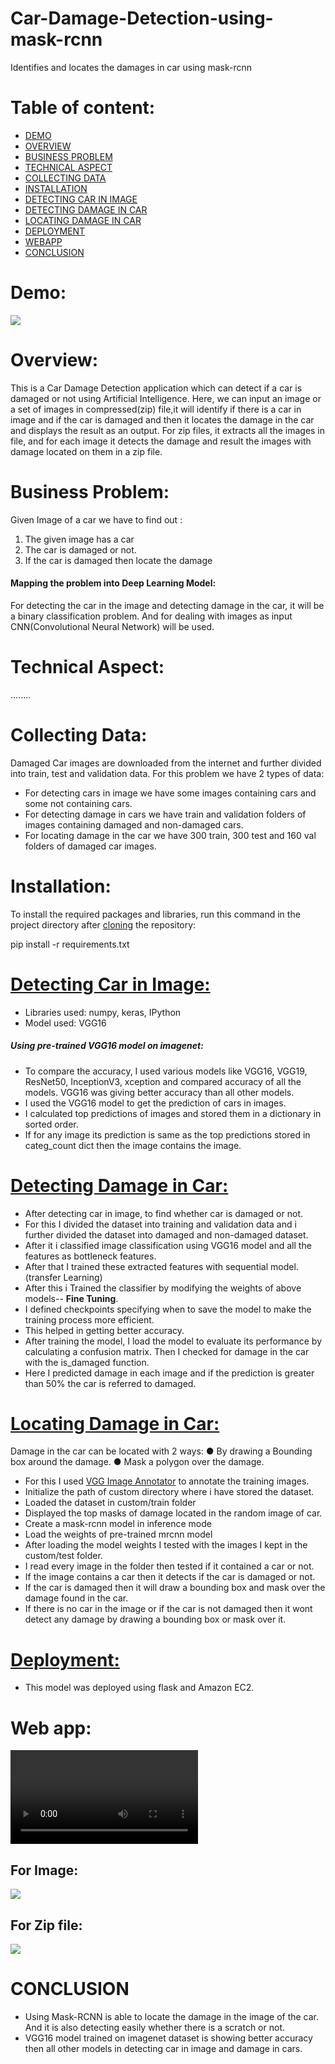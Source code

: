 # Car-Damage-Detection-using-mask-rcnn
Identifies and locates the damages in car using mask-rcnn
# Table of content:
- [DEMO]()
- [OVERVIEW]() 
- [BUSINESS PROBLEM]()
- [TECHNICAL ASPECT]()
- [COLLECTING DATA]()
- [INSTALLATION]()
- [DETECTING CAR IN IMAGE]()
- [DETECTING DAMAGE IN CAR]()
- [LOCATING DAMAGE IN CAR]()
- [DEPLOYMENT]()
- [WEBAPP]()
- [CONCLUSION]()

# Demo:
![](static/uploads/demo.png)
# Overview:
This is a Car Damage Detection application which can detect if a car is damaged or not using Artificial Intelligence.
Here, we can input an image or a set of images in compressed(zip) file,it will identify if there is a car in image and if the car is damaged and then it locates the damage in the car and displays the result as an output. 
For zip files, it extracts all the images in file, and for each image it detects the damage and result the images with damage located on them in a zip file.
# Business Problem:
Given Image of a car we have to find out :
1. The given image has a car
2. The car is damaged or not.
3. If the car is damaged then locate the damage

#### Mapping the problem into Deep Learning Model:
For detecting the car in the image and detecting damage in the car, it will be a binary
classification problem. And for dealing with images as input CNN(Convolutional Neural
Network) will be used.

# Technical Aspect:
........
# Collecting Data:
Damaged Car images are downloaded from the internet and further divided into train,
test and validation data.
For this problem we have 2 types of data:
- For detecting cars in image we have some images containing cars and some not
containing cars.
- For detecting damage in cars we have train and validation folders of images containing
damaged and non-damaged cars.
- For locating damage in the car we have 300 train, 300 test and 160 val folders of damaged car
images.

# Installation:
To install the required packages and libraries, run this command in the project directory after [cloning](https://github.com/matterport/Mask_RCNN.git) the repository:
 
  pip install -r requirements.txt
# [Detecting Car in Image:](https://github.com/kajal1301/car_damage_detection/blob/main/Car_detection.ipynb)
* Libraries used: numpy, keras, IPython
* Model used: VGG16
##### Using pre-trained VGG16 model on imagenet:
* To compare the accuracy, I used various models like VGG16, VGG19, ResNet50, InceptionV3,
xception and compared accuracy of all the models. VGG16 was giving better accuracy than all
other models.
* I used the VGG16 model to get the prediction of cars in images.
* I calculated top predictions of images and stored them in a dictionary in sorted order.
* If for any image its prediction is same as the top predictions stored in categ_count dict then the
image contains the image.

# [Detecting Damage in Car:](https://github.com/kajal1301/car_damage_detection/blob/main/Damage%20identification.ipynb)
* After detecting car in image, to find whether car is damaged or not.
* For this I divided the dataset into training and validation data and i further divided the
dataset into damaged and non-damaged dataset.
* After it i classified image classification using VGG16 model and all the features as
bottleneck features.
* After that I trained these extracted features with sequential model. (transfer Learning)
* After this i Trained the classifier by modifying the weights of above models-- **Fine Tuning**.
* I defined checkpoints specifying when to save the model to make the training process
more efficient.
* This helped in getting better accuracy.
* After training the model, I load the model to evaluate its performance by calculating a
confusion matrix. Then I checked for damage in the car with the is_damaged function.
* Here I predicted damage in each image and if the prediction is greater than 50% the car
is referred to damaged.

# [Locating Damage in Car:](https://github.com/kajal1301/car_damage_detection/blob/main/damage_detection_mrcnn%20(3).ipynb)
Damage in the car can be located with 2 ways:
● By drawing a Bounding box around the damage.
● Mask a polygon over the damage.
* For this I used [VGG Image Annotator](https://www.robots.ox.ac.uk/~vgg/software/via/) to annotate the training images.
*  Initialize the path of custom directory where i have stored the dataset.
* Loaded the dataset in custom/train folder
* Displayed the top masks of damage located in the random image of car.
* Create a mask-rcnn model in inference mode
* Load the weights of pre-trained mrcnn model
* After loading the model weights I tested with the images I kept in the custom/test folder.
* I read every image in the folder then tested if it contained a car or not.
* If the image contains a car then it detects if the car is damaged or not.
* If the car is damaged then it will draw a bounding box and mask over the damage found
in the car.
* If there is no car in the image or if the car is not damaged then it wont detect any
damage by drawing a bounding box or mask over it.
# [Deployment:](https://github.com/kajal1301/car_damage_detection/blob/main/car_damage.ipynb)
* This model was deployed using flask and Amazon EC2.
# Web app:
![](static/demo_video.mp4)
## For Image:
   ![](static/uploads/demo3.png)
## For Zip file:
   ![](static/uploads/demo2.png)
   
# CONCLUSION
* Using Mask-RCNN is able to locate the damage in the image of the car. And it is also
detecting easily whether there is a scratch or not.
* VGG16 model trained on imagenet dataset is showing better accuracy then all other
models in detecting car in image and damage in cars.

